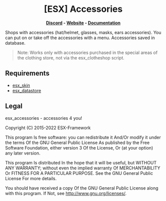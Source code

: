 <h1 align='center'>[ESX] Accessories</a></h1><p align='center'><b><a href='https://discord.esx-framework.org/'>Discord</a> - <a href='https://esx-framework.org/'>Website</a> - <a href='https://documentation.esx-framework.org/legacy/installation'>Documentation</a></b></h5>

Shops with accessories (hat/helmet, glasses, masks, ears accessories). You can put on or take off the accessories with a menu. Accessories saved in database.

> Note: Works only with accessories purchased in the special areas of the clothing store, not via the esx_clotheshop script.

## Requirements

- [esx_skin](https://github.com/esx-framework/esx-legacy/tree/main/%5Besx%5D/esx_skin)
- [esx_datastore](https://github.com/esx-framework/esx-legacy/tree/main/%5Besx_addons%5D/esx_datastore)

## Legal

esx_accessories - accessories 4 you!

Copyright (C) 2015-2022 ESX-Framework

This program Is free software: you can redistribute it And/Or modify it under the terms Of the GNU General Public License As published by the Free Software Foundation, either version 3 Of the License, Or (at your option) any later version.

This program Is distributed In the hope that it will be useful, but WITHOUT ANY WARRANTY; without even the implied warranty Of MERCHANTABILITY Or FITNESS FOR A PARTICULAR PURPOSE. See the GNU General Public License For more details.

You should have received a copy Of the GNU General Public License along with this program. If Not, see <http://www.gnu.org/licenses/>.
